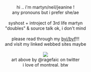 <p align="center">
hi .. i'm martyn/neil/jeanine ! <br>
  any pronouns but i prefer she/ae <br>
<br>
    syshost + introject of 3rd life martyn <br>
  "doubles" & source talk ok, i don't mind <br> <br>
  please read through my <a href="https://github.com/InthelittIewood/byfbyi">byi/byf</a>!!! <br>
  and visit my linked webbed sites maybe <br>
<br>
<img src="https://64.media.tumblr.com/cf177147309c4b7f2ba33af22c14e5bd/92be0d977cda7472-9f/s250x400/1a14b5a8347d6847503adeb4b01dd0ebab70cb19.png"> <br>
  art above by @ragefaic on twitter <br>
  i love of montreal. btw
</p>
